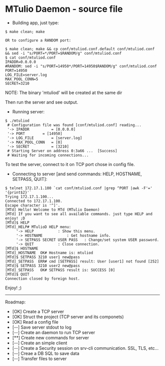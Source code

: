 # MTulio Daemon - source file

* Building app, just type:
```
$ make clean; make

OR to configure a RANDOM port:

$ make clean; make && cp conf/mtuliod.conf.default conf/mtuliod.conf && sed -i "s/PORT=*/PORT=$RANDOM/g" conf/mtuliod.conf
$ cat conf/mtuliod.conf
IPADDR=0.0.0.0
#RANDOM: sed -i "s/PORT=14950*/PORT=14950$RANDOM/g" conf/mtuliod.conf
PORT=14950
LOG_FILE=server.log
MAX_POOL_CONN=5
SECRET=3210
```
NOTE: The binary 'mtuliod' will be created at the same dir

Then run the server and see output.
* Running server:
```
$ ./mtuliod 
 # Configuration file was found [conf/mtuliod.conf] reading...
 '-> IPADDR 		 = [0.0.0.0] 
 '-> PORT 		 = [14950] 
 '-> LOG_FILE 		 = [server.log] 
 '-> MAX_POOL_CONN 	 = [0] 
 '-> SECRET 		 = [3210] 
 # Starting Server on address 0:3a66 ...  [Success] 
 # Waiting for incoming connections...

```

To test the server, connect to it on TCP port chose in config file.
* Connecting to server [and send commands: HELP, HOSTNAME, SETPASS, QUIT]:
```
$ telnet 172.17.1.100 `cat conf/mtuliod.conf |grep ^PORT |awk -F'=' '{print$2}'`
Trying 172.17.1.100...
Connected to 172.17.1.100.
Escape character is '^]'.
[MTd] Hello! Welcome to MTd (MTulio Daemon)
[MTd] If you want to see all available commands. just type HELP and enjoy! ;D
[MTd]$ HELP
[MTd]_HELP# MTulioD HELP menu: 
	 '-> HELP 			: Show this menu. 
	 '-> HOSTNAME 			: Get hostname info.
	 '-> SETPASS SECRET USER PASS	: Change/set system USER password.
	 '-> QUIT 			: Close connection.
[MTd]$ HOSTNAME
[MTd]_HOSTNAME  OK# Hostname is: mtuliod
[MTd]$ SETPASS 3210 user1 new@pass
[MTd]_SETPASS  ERR# cmd [SETPASS] result: User [user1] not found [252] 
[MTd]$ SETPASS 3210 user2 new@pass
[MTd]_SETPASS   OK# SETPASS result is: SUCCESS [0] 
[MTd]$ QUIT
Connection closed by foreign host.
```

Enjoy! ;)


___
Roadmap:
* [OK] Create a TCP server 
* [OK] Struct the project (TCP server and its componets) 
* [OK] Read a config file 
* [--] Save server stdout to log
* [--] Create an daemon to run TCP server
* [**] Create new commands for server
* [--] Create an simple client
* [--] Create a Security session on srv-cli communication. SSL, TLS, etc...
* [--] Creae a DB SQL to save data
* [--] Transfer files to server

